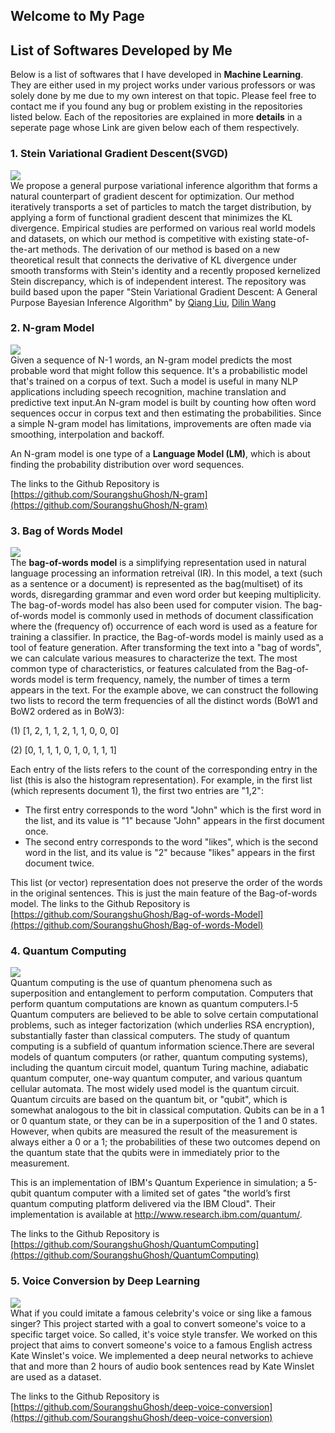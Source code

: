 ## Welcome to My Page

## List of Softwares Developed by Me
Below is a list of softwares that I have developed in **Machine Learning**. They are either used in my project works under various professors or was solely done by me due to my own interest on that topic. Please feel free to contact me if you found any bug or problem existing in the repositories listed below. Each of the repositories are explained in more **details** in a seperate page whose Link are given below each of them respectively.

### 1. **Stein Variational Gradient Descent(SVGD)**

![](https://raw.githubusercontent.com/SourangshuGhosh/SourangshuGhosh.github.io/master/Pictures/SVGD.png)
<br />We propose a general purpose variational inference algorithm that forms a natural counterpart of gradient descent for optimization. Our method iteratively transports a set of particles to match the target distribution, by applying a form of functional gradient descent that minimizes the KL divergence. Empirical studies are performed on various real world models and datasets, on which our method is competitive with existing state-of-the-art methods. The derivation of our method is based on a new theoretical result that connects the derivative of KL divergence under smooth transforms with Stein&#39;s identity and a recently proposed kernelized Stein discrepancy, which is of independent interest. The repository was build based upon the paper &quot;Stein Variational Gradient Descent: A General Purpose Bayesian Inference Algorithm&quot; by [Qiang Liu](https://arxiv.org/search/stat?searchtype=author&amp;query=Liu%2C+Q), [Dilin Wang](https://arxiv.org/search/stat?searchtype=author&amp;query=Wang%2C+D)

### 2. **N-gram Model**

![](https://raw.githubusercontent.com/SourangshuGhosh/SourangshuGhosh.github.io/master/Pictures/NGRAM.png)
<br />Given a sequence of N-1 words, an N-gram model predicts the most probable word that might follow this sequence. It&#39;s a probabilistic model that&#39;s trained on a corpus of text. Such a model is useful in many NLP applications including speech recognition, machine translation and predictive text input.An N-gram model is built by counting how often word sequences occur in corpus text and then estimating the probabilities. Since a simple N-gram model has limitations, improvements are often made via smoothing, interpolation and backoff.

An N-gram model is one type of a **Language Model (LM)**, which is about finding the probability distribution over word sequences.

The links to the Github Repository is [https://github.com/SourangshuGhosh/N-gram](https://github.com/SourangshuGhosh/N-gram)

### 3. **Bag of Words Model**

![](https://raw.githubusercontent.com/SourangshuGhosh/SourangshuGhosh.github.io/master/Pictures/BAGWORDS.png)
<br />The  **bag-of-words model**  is a simplifying representation used in natural language processing an information retreival (IR). In this model, a text (such as a sentence or a document) is represented as the  bag(multiset) of its words, disregarding grammar and even word order but keeping multiplicity. The bag-of-words model has also been used for computer vision. The bag-of-words model is commonly used in methods of document classification where the (frequency of) occurrence of each word is used as a feature for training a classifier. In practice, the Bag-of-words model is mainly used as a tool of feature generation. After transforming the text into a &quot;bag of words&quot;, we can calculate various measures to characterize the text. The most common type of characteristics, or features calculated from the Bag-of-words model is term frequency, namely, the number of times a term appears in the text. For the example above, we can construct the following two lists to record the term frequencies of all the distinct words (BoW1 and BoW2 ordered as in BoW3):

(1) [1, 2, 1, 1, 2, 1, 1, 0, 0, 0]

(2) [0, 1, 1, 1, 0, 1, 0, 1, 1, 1]

Each entry of the lists refers to the count of the corresponding entry in the list (this is also the histogram representation). For example, in the first list (which represents document 1), the first two entries are &quot;1,2&quot;:

- The first entry corresponds to the word &quot;John&quot; which is the first word in the list, and its value is &quot;1&quot; because &quot;John&quot; appears in the first document once.
- The second entry corresponds to the word &quot;likes&quot;, which is the second word in the list, and its value is &quot;2&quot; because &quot;likes&quot; appears in the first document twice.

This list (or vector) representation does not preserve the order of the words in the original sentences. This is just the main feature of the Bag-of-words model.
 The links to the Github Repository is [https://github.com/SourangshuGhosh/Bag-of-words-Model](https://github.com/SourangshuGhosh/Bag-of-words-Model)

###  4. **Quantum Computing**

![](https://raw.githubusercontent.com/SourangshuGhosh/SourangshuGhosh.github.io/master/Pictures/Qubit.jpg)
<br />Quantum computing is the use of quantum phenomena such as superposition and entanglement to perform computation. Computers that perform quantum computations are known as quantum computers.I-5 Quantum computers are believed to be able to solve certain computational problems, such as integer factorization (which underlies RSA encryption), substantially faster than classical computers. The study of quantum computing is a subfield of quantum information science.There are several models of quantum computers (or rather, quantum computing systems), including the quantum circuit model, quantum Turing machine, adiabatic quantum computer, one-way quantum computer, and various quantum cellular automata. The most widely used model is the quantum circuit. Quantum circuits are based on the quantum bit, or "qubit", which is somewhat analogous to the bit in classical computation. Qubits can be in a 1 or 0 quantum state, or they can be in a superposition of the 1 and 0 states. However, when qubits are measured the result of the measurement is always either a 0 or a 1; the probabilities of these two outcomes depend on the quantum state that the qubits were in immediately prior to the measurement.

This is an implementation of IBM's Quantum Experience in simulation; a 5-qubit quantum computer with a limited set of gates "the world’s first quantum computing platform delivered via the IBM Cloud". Their implementation is available at http://www.research.ibm.com/quantum/.

 The links to the Github Repository is [https://github.com/SourangshuGhosh/QuantumComputing](https://github.com/SourangshuGhosh/QuantumComputing)
 
 ###  5. **Voice Conversion by Deep Learning**
 
 ![](https://raw.githubusercontent.com/SourangshuGhosh/SourangshuGhosh.github.io/master/Pictures/KateWinslet.png)
<br />What if you could imitate a famous celebrity's voice or sing like a famous singer? This project started with a goal to convert someone's voice to a specific target voice. So called, it's voice style transfer. We worked on this project that aims to convert someone's voice to a famous English actress Kate Winslet's voice. We implemented a deep neural networks to achieve that and more than 2 hours of audio book sentences read by Kate Winslet are used as a dataset.

 The links to the Github Repository is [https://github.com/SourangshuGhosh/deep-voice-conversion](https://github.com/SourangshuGhosh/deep-voice-conversion)
